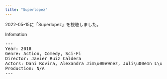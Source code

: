 ```yaml
---
title: "Superlopez"
---
```

2022-05-15に「Superlopez」を視聴しました。

Infomation
<pre>
---
Year: 2018
Genre: Action, Comedy, Sci-Fi
Director: Javier Ruiz Caldera
Actors: Dani Rovira, Alexandra Jim\u00e9nez, Juli\u00e1n L\u00f3pez
Production: N/A
---
</pre>